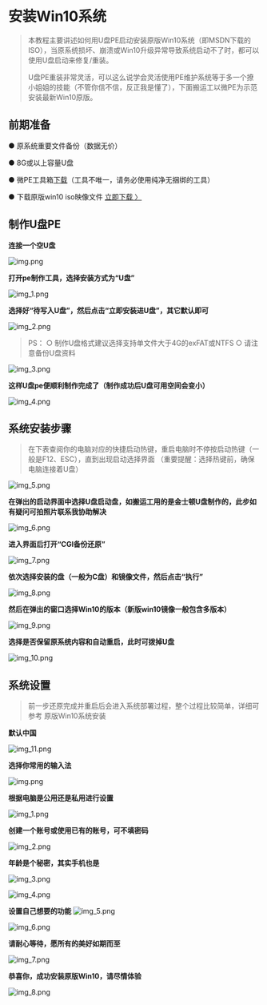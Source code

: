 # 安装Win10系统

> 本教程主要讲述如何用U盘PE启动安装原版Win10系统（即MSDN下载的ISO），当原系统损坏、崩溃或Win10升级异常导致系统启动不了时，都可以使用U盘启动来修复/重装。
>
> U盘PE重装非常灵活，可以这么说学会灵活使用PE维护系统等于多一个撩小姐姐的技能（不管你信不信，反正我是懂了），下面搬运工以微PE为示范安装最新Win10原版。


## 前期准备

●  原系统重要文件备份（数据无价）

●  8G或以上容量U盘

●  微PE工具箱[下载](https://pan.baidu.com/s/1kQ5CH3P2oEBYsAZqLFECuQ)（工具不唯一，请务必使用纯净无捆绑的工具）

●  下载原版win10 iso映像文件  [立即下载 〉](http://www.xitongku.com/)



## 制作U盘PE

**连接一个空U盘**

![img.png](./images/img.png)

**打开pe制作工具，选择安装方式为“U盘”**

![img_1.png](./images/img_1.png)

**选择好“待写入U盘”，然后点击“立即安装进U盘”，其它默认即可**

![img_2.png](./images/img_2.png)

>PS：
○ 制作U盘格式建议选择支持单文件大于4G的exFAT或NTFS
○ 请注意备份U盘资料

![img_3.png](./images/img_3.png)

**这样U盘pe便顺利制作完成了（制作成功后U盘可用空间会变小）**

![img_4.png](./images/img_4.png)

## 系统安装步骤
> 在下表查阅你的电脑对应的快捷启动热键，重启电脑时不停按启动热键（一般是F12、ESC），直到出现启动选择界面
（重要提醒：选择热键前，确保电脑连接着U盘）

![img_5.png](./images/img_5.png)

**在弹出的启动界面中选择U盘启动盘，如搬运工用的是金士顿U盘制作的，此步如有疑问可拍照片联系我协助解决** 

![img_6.png](./images/img_6.png)

**进入界面后打开“CGI备份还原”**

![img_7.png](./images/img_7.png)

**依次选择安装的盘（一般为C盘）和镜像文件，然后点击“执行”**

![img_8.png](./images/img_8.png)

**然后在弹出的窗口选择Win10的版本（新版win10镜像一般包含多版本）**

![img_9.png](./images/img_9.png)

**选择是否保留原系统内容和自动重启，此时可拨掉U盘**

![img_10.png](./images/img_10.png)


## 系统设置
> 前一步还原完成并重启后会进入系统部署过程，整个过程比较简单，详细可参考 原版Win10系统安装

**默认中国**

![img_11.png](./images/img_11.png)

**选择你常用的输入法**

![img.png](./images/img_12.png)

**根据电脑是公用还是私用进行设置**

![img_1.png](./images/img_13.png)

**创建一个账号或使用已有的账号，可不填密码**

![img_2.png](./images/img_14.png)

**年龄是个秘密，其实手机也是**

![img_3.png](./images/img_15.png)

![img_4.png](./images/img_16.png)

**设置自己想要的功能**
![img_5.png](./images/img_17.png)

![img_6.png](./images/img_18.png)


**请耐心等待，愿所有的美好如期而至**

![img_7.png](./images/img_19.png)

**恭喜你，成功安装原版Win10，请尽情体验**

![img_8.png](./images/img_20.png)